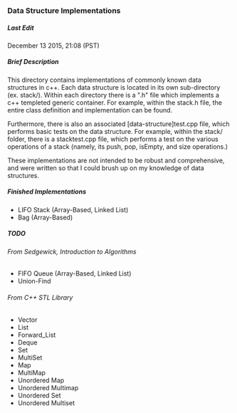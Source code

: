 ### Data Structure Implementations

##### Last Edit
December 13 2015, 21:08 (PST)

##### Brief Description

This directory contains implementations of commonly known data structures in 
c++. Each data structure is located in its own sub-directory (ex. stack/).
Within each directory there is a ".h" file which implements a c++ templeted 
generic container. For example, within the stack.h file, the entire class 
definition and implementation can be found. 

Furthermore, there is also an associated [data-structure]test.cpp file, which 
performs basic tests on the data structure. For example, within the stack/ 
folder, there is a stacktest.cpp file, which performs a test on the various operations 
of a stack (namely, its push, pop, isEmpty, and size operations.)

These implementations are not intended to be robust and comprehensive, and 
were written so that I could brush up on my knowledge of data structures.

##### Finished Implementations

- LIFO Stack (Array-Based, Linked List)
- Bag (Array-Based)

##### TODO

###### From Sedgewick, Introduction to Algorithms 

- FIFO Queue (Array-Based, Linked List)
- Union-Find

###### From C++ STL Library

- Vector
- List
- Forward_List
- Deque
- Set
- MultiSet
- Map
- MultiMap
- Unordered Map
- Unordered Multimap
- Unordered Set
- Unordered Multiset

